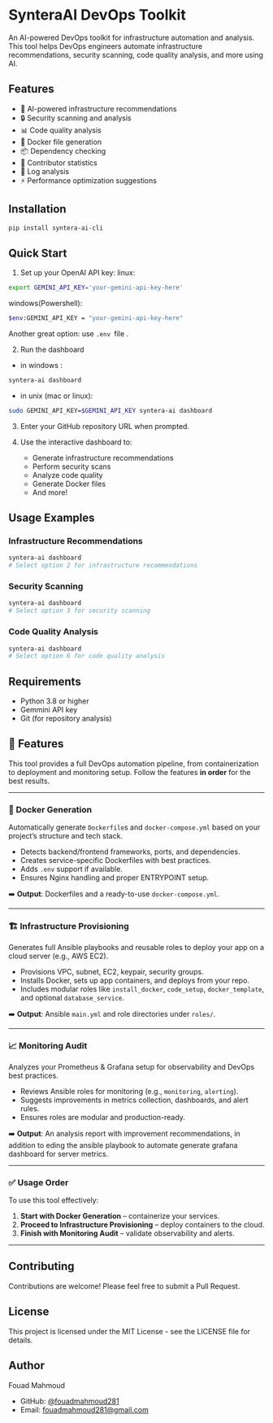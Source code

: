# SynteraAI DevOps Toolkit

An AI-powered DevOps toolkit for infrastructure automation and analysis. This tool helps DevOps engineers automate infrastructure recommendations, security scanning, code quality analysis, and more using AI.

## Features

- 🤖 AI-powered infrastructure recommendations
- 🔒 Security scanning and analysis
- 📊 Code quality analysis
- 🐳 Docker file generation
- 📦 Dependency checking
- 👥 Contributor statistics
- 📝 Log analysis
- ⚡ Performance optimization suggestions

## Installation

```bash
pip install syntera-ai-cli
```

## Quick Start

1. Set up your OpenAI API key:
linux:
```bash
export GEMINI_API_KEY='your-gemini-api-key-here'
```
windows(Powershell):
```bash
$env:GEMINI_API_KEY = "your-gemini-api-key-here"

```
Another great option:
use `.env `file .


2. Run the dashboard
- in windows :
```bash
syntera-ai dashboard
```
- in unix (mac or linux):

```bash
sudo GEMINI_API_KEY=$GEMINI_API_KEY syntera-ai dashboard
```


3. Enter your GitHub repository URL when prompted.

4. Use the interactive dashboard to:
   - Generate infrastructure recommendations
   - Perform security scans
   - Analyze code quality
   - Generate Docker files
   - And more!

## Usage Examples

### Infrastructure Recommendations
```bash
syntera-ai dashboard
# Select option 2 for infrastructure recommendations
```

### Security Scanning
```bash
syntera-ai dashboard
# Select option 3 for security scanning
```

### Code Quality Analysis
```bash
syntera-ai dashboard
# Select option 6 for code quality analysis
```

## Requirements

- Python 3.8 or higher
- Gemmini API key
- Git (for repository analysis)

## 🚀 Features

This tool provides a full DevOps automation pipeline, from containerization to deployment and monitoring setup. Follow the features **in order** for the best results.

---

### 🐳 Docker Generation

Automatically generate `Dockerfile`s and `docker-compose.yml` based on your project’s structure and tech stack.

- Detects backend/frontend frameworks, ports, and dependencies.
- Creates service-specific Dockerfiles with best practices.
- Adds `.env` support if available.
- Ensures Nginx handling and proper ENTRYPOINT setup.

➡️ **Output**: Dockerfiles and a ready-to-use `docker-compose.yml`.

---

### 🏗️ Infrastructure Provisioning

Generates full Ansible playbooks and reusable roles to deploy your app on a cloud server (e.g., AWS EC2).

- Provisions VPC, subnet, EC2, keypair, security groups.
- Installs Docker, sets up app containers, and deploys from your repo.
- Includes modular roles like `install_docker`, `code_setup`, `docker_template`, and optional `database_service`.

➡️ **Output**: Ansible `main.yml` and role directories under `roles/`.

---

### 📈 Monitoring Audit

Analyzes your Prometheus & Grafana setup for observability and DevOps best practices.

- Reviews Ansible roles for monitoring (e.g., `monitoring`, `alerting`).
- Suggests improvements in metrics collection, dashboards, and alert rules.
- Ensures roles are modular and production-ready.

➡️ **Output**: An analysis report with improvement recommendations, in addition to eding the ansible playbook to automate generate grafana dashboard for server metrics.

---

### ✅ Usage Order

To use this tool effectively:

1. **Start with Docker Generation** – containerize your services.
2. **Proceed to Infrastructure Provisioning** – deploy containers to the cloud.
3. **Finish with Monitoring Audit** – validate observability and alerts.

---


## Contributing

Contributions are welcome! Please feel free to submit a Pull Request.

## License

This project is licensed under the MIT License - see the LICENSE file for details.

## Author

Fouad Mahmoud
- GitHub: [@fouadmahmoud281](https://github.com/fouadmahmoud281)
- Email: fouadmahmoud281@gmail.com 